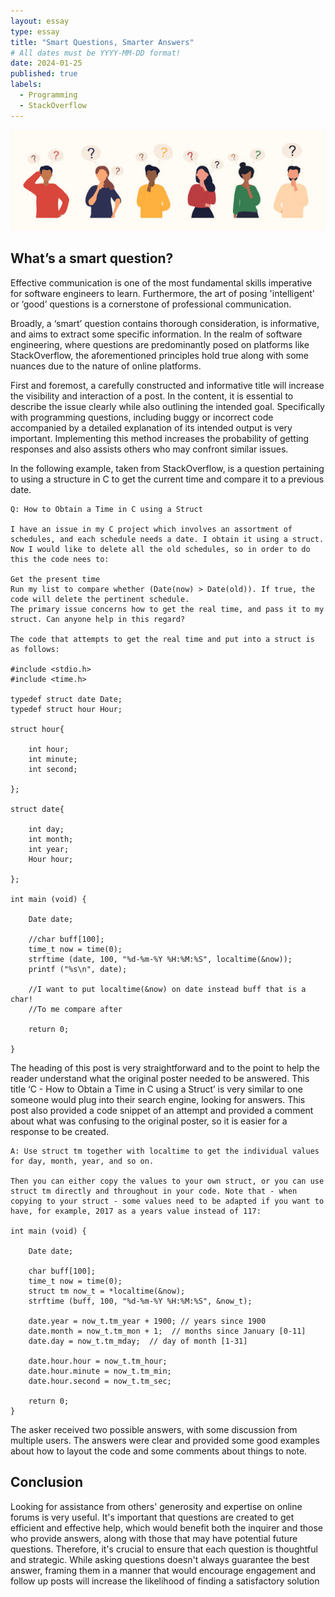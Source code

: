 ```yaml
---
layout: essay
type: essay
title: "Smart Questions, Smarter Answers"
# All dates must be YYYY-MM-DD format!
date: 2024-01-25
published: true
labels:
  - Programming
  - StackOverflow
---
```


<img width="1200px" class="rounded float-start pe-4" src="../img/smart-questions.jpg">

## What’s a smart question?
Effective communication is one of the most fundamental skills imperative for software engineers to learn. Furthermore, the art of posing 'intelligent' or ‘good’ questions is a cornerstone of professional communication. 

Broadly, a ‘smart’ question contains thorough consideration, is informative, and aims to extract some specific information. In the realm of software engineering, where questions are predominantly posed on platforms like StackOverflow, the aforementioned principles hold true along with some nuances due to the nature of online platforms.

First and foremost, a carefully constructed and informative title will increase the visibility and interaction of a post. In the content, it is essential to describe the issue clearly while also outlining the intended goal. Specifically with programming questions, including buggy or incorrect code accompanied by a detailed explanation of its intended output is very important. Implementing this method increases the probability of getting responses and also assists others who may confront similar issues.

In the following example, taken from StackOverflow, is a question pertaining to using a structure in C to get the current time and compare it to a previous date.

```
Q: How to Obtain a Time in C using a Struct

I have an issue in my C project which involves an assortment of schedules, and each schedule needs a date. I obtain it using a struct. Now I would like to delete all the old schedules, so in order to do this the code nees to:

Get the present time
Run my list to compare whether (Date(now) > Date(old)). If true, the code will delete the pertinent schedule.
The primary issue concerns how to get the real time, and pass it to my struct. Can anyone help in this regard?

The code that attempts to get the real time and put into a struct is as follows:

#include <stdio.h>
#include <time.h>

typedef struct date Date;
typedef struct hour Hour;

struct hour{

    int hour;
    int minute;
    int second;

};

struct date{

    int day;
    int month;
    int year;
    Hour hour;

};

int main (void) {

    Date date;

    //char buff[100];
    time_t now = time(0);    
    strftime (date, 100, "%d-%m-%Y %H:%M:%S", localtime(&now));
    printf ("%s\n", date);

    //I want to put localtime(&now) on date instead buff that is a char!
    //To me compare after

    return 0;

}
```
The heading of this post is very straightforward and to the point to help the reader understand what the original poster needed to be answered. This title ‘C - How to Obtain a Time in C using a Struct’ is very similar to one someone would plug into their search engine, looking for answers. This post also provided a code snippet of an attempt and provided a comment about what was confusing to the original poster, so it is easier for a response to be created.

```
A: Use struct tm together with localtime to get the individual values for day, month, year, and so on. 

Then you can either copy the values to your own struct, or you can use struct tm directly and throughout in your code. Note that - when copying to your struct - some values need to be adapted if you want to have, for example, 2017 as a years value instead of 117:

int main (void) {

    Date date;

    char buff[100];
    time_t now = time(0);
    struct tm now_t = *localtime(&now);
    strftime (buff, 100, "%d-%m-%Y %H:%M:%S", &now_t);

    date.year = now_t.tm_year + 1900; // years since 1900
    date.month = now_t.tm_mon + 1;  // months since January [0-11]
    date.day = now_t.tm_mday;  // day of month [1-31]

    date.hour.hour = now_t.tm_hour;
    date.hour.minute = now_t.tm_min;
    date.hour.second = now_t.tm_sec;

    return 0;
}

```

The asker received two possible answers, with some discussion from multiple users. The answers were clear and provided some good examples about how to layout the code and some comments about things to note. 

## Conclusion

Looking for assistance from others' generosity and expertise on online forums is very useful. It's important that questions are created to get efficient and effective help, which would benefit both the inquirer and those who provide answers, along with those that may have potential future questions. Therefore, it's crucial to ensure that each question is thoughtful and strategic. While asking questions doesn't always guarantee the best answer, framing them in a manner that would encourage engagement and follow up posts will increase the likelihood of finding a satisfactory solution
